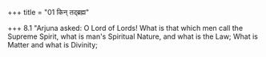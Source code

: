 +++
title = "01 किन् तद्ब्रह्म"

+++
8.1 "Arjuna asked: O Lord of Lords! What is that which men call the
Supreme Spirit, what is man's Spiritual Nature, and what is the Law;
What is Matter and what is Divinity;
